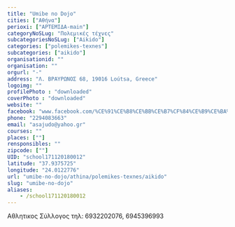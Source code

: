 ```yaml
---
title: "Umibe no Dojo"
cities: ["Αθήνα"]
perioxi: ["ΑΡΤΕΜΙΔΑ-main"]
categoryNoSLug: "Πολεμικές τέχνες"
subcategoriesNoSLug: ["Aikido"]
categories: ["polemikes-texnes"]
subcategories: ["aikido"]
organisationid: ""
organisation: ""
orgurl: "-"
address: "Λ. ΒΡΑΥΡΩΝΟΣ 68, 19016 Loútsa, Greece"
logoimg: ""
profilePhoto : "downloaded"
coverPhoto : "downloaded"
website: ""
facebook: "www.facebook.com/%CE%91%CE%B8%CE%BB%CE%B7%CF%84%CE%B9%CE%BA%CE%BF%CF%82-%CE%A3%CF%85%CE%BB%CE%BB%CE%BF%CE%B3%CE%BF%CF%82-%CE%91%CF%81%CF%84%CE%B5%CE%BC%CE%B9%CE%B4%CE%BF%CF%82-JUDO-437544283104721/"
phone: "2294083663"
email: "asajudo@yahoo.gr"
courses: ""
places: [""]
rensponsibles: ""
zipcode: [""]
UID: "school171120180012"
latitude: "37.9375725"
longitude: "24.0122776"
url: "umibe-no-dojo/athina/polemikes-texnes/aikido"
slug: "umibe-no-dojo"
aliases:
    - /school171120180012
---
```



Αθλητικος Σύλλογος τηλ: 6932202076, 6945396993


